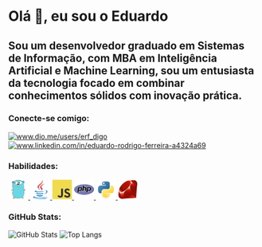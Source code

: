 # Olá 👋, eu sou o Eduardo


## Sou um desenvolvedor graduado em Sistemas de Informação, com MBA em Inteligência Artificial e Machine Learning, sou um entusiasta da tecnologia focado em combinar conhecimentos sólidos com inovação prática.


### Conecte-se comigo:
<p align="left">
    <a href="https://www.dio.me/users/erf_digo" target="blank">
        <img align="center"
            src="https://hermes.digitalinnovation.one/assets/diome/logo-full.svg"
            alt="www.dio.me/users/erf_digo" height="30" width="40" />
    </a>
    <a href="https://linkedin.com/in/www.linkedin.com/in/eduardo-rodrigo-ferreira-a4324a69" target="blank">
        <img align="center"
            src="https://raw.githubusercontent.com/rahuldkjain/github-profile-readme-generator/master/src/images/icons/Social/linked-in-alt.svg"
            alt="www.linkedin.com/in/eduardo-rodrigo-ferreira-a4324a69" height="30" width="40" />
    </a>
</p>

### Habilidades:

<p align="left"> 
    <a href="https://golang.org" target="_blank" rel="noreferrer">
        <img src="https://raw.githubusercontent.com/devicons/devicon/master/icons/go/go-original.svg" alt="go" width="40"height="40" />
    </a> 
    <a href="https://www.java.com" target="_blank" rel="noreferrer"> 
        <img src="https://raw.githubusercontent.com/devicons/devicon/master/icons/java/java-original.svg" alt="java" width="40" height="40" /> 
    </a> 
    <a href="https://developer.mozilla.org/en-US/docs/Web/JavaScript" target="_blank" rel="noreferrer"> 
        <img src="https://raw.githubusercontent.com/devicons/devicon/master/icons/javascript/javascript-original.svg" alt="javascript" width="40" height="40" /> 
    </a> 
    <a href="https://www.php.net" target="_blank" rel="noreferrer"> 
        <img src="https://raw.githubusercontent.com/devicons/devicon/master/icons/php/php-original.svg" alt="php" width="40" height="40" /> 
    </a> 
    <a href="https://www.python.org" target="_blank" rel="noreferrer"> 
        <img src="https://raw.githubusercontent.com/devicons/devicon/master/icons/python/python-original.svg" alt="python" width="40" height="40" /> 
    </a> 
    <a href="https://www.ruby-lang.org/en/" target="_blank" rel="noreferrer"> 
        <img src="https://raw.githubusercontent.com/devicons/devicon/master/icons/ruby/ruby-original.svg" alt="ruby" width="40" height="40" /> 
    </a>
</p>

### GitHub Stats:
![GitHub Stats](https://github-readme-stats.vercel.app/api?username=erf88&theme=transparent&bg_color=000&border_color=30A3DC&show_icons=true&icon_color=30A3DC&title_color=E94D5F&text_color=FFF&hide_title=true)
![Top Langs](https://github-readme-stats-git-masterrstaa-rickstaa.vercel.app/api/top-langs/?username=erf88&layout=compact&bg_color=000&border_color=30A3DC&title_color=E94D5F&text_color=FFF&hide_title=true)
